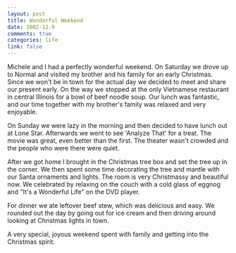 ```yaml
--- 
layout: post
title: Wonderful Weekend
date: 2002-12-9
comments: true
categories: life
link: false
---
```

Michele and I had a perfectly wonderful weekend. On Saturday we drove up to Normal and visited my brother and his family for an early Christmas. Since we won't be in town for the actual day we decided to meet and share our present early. On the way we stopped at the only Vietnamese restaurant in central Illinois for a bowl of beef noodle soup. Our lunch was fantastic, and our time together with my brother's family was relaxed and very enjoyable.

On Sunday we were lazy in the morning and then decided to have lunch out at Lone Star. Afterwards we went to see 'Analyze That' for a treat. The movie was great, even better than the first. The theater wasn't crowded and the people who were there were quiet.

After we got home I brought in the Christmas tree box and set the tree up in the corner. We then spent some time decorating the tree and mantle with our Santa ornaments and lights. The room is very Christmassy and beautiful now. We celebrated by relaxing on the couch with a cold glass of eggnog and "It's a Wonderful Life" on the DVD player.

For dinner we ate leftover beef stew, which was delicious and easy. We rounded out the day by going out for ice cream and then driving around looking at Christmas lights in town.

A very special, joyous weekend spent with family and getting into the Christmas spirit.

